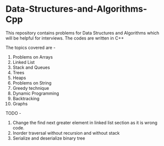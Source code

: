 # Data-Structures-and-Algorithms-Cpp
This repository contains problems for Data Structures and Algorithms which will be helpful for interviews. The codes are written in C++

The topics covered are - 
1. Problems on Arrays
2. Linked List
3. Stack and Queues
4. Trees
5. Heaps
6. Problems on String
7. Greedy technique
8. Dynamic Programming
9. Backtracking
10. Graphs


TODO - 
1. Change the find next greater element in linked list section as it is wrong code.
2. Inorder traversal without recursion and without stack
3. Serialize and deserialize binary tree

